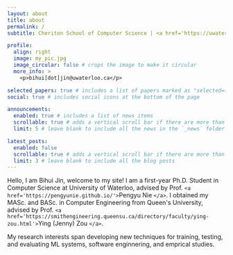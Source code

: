 ```yaml
---
layout: about
title: about
permalink: /
subtitle: Cheriton School of Computer Science | <a href='https://uwaterloo.ca/'>University of Waterloo</a>

profile:
  align: right
  image: my_pic.jpg
  image_circular: false # crops the image to make it circular
  more_info: >
    <p>bihui[dot]jin@uwaterloo.ca</p>

selected_papers: true # includes a list of papers marked as "selected={true}"
social: true # includes social icons at the bottom of the page

announcements:
  enabled: true # includes a list of news items
  scrollable: true # adds a vertical scroll bar if there are more than 3 news items
  limit: 5 # leave blank to include all the news in the `_news` folder

latest_posts:
  enabled: false
  scrollable: true # adds a vertical scroll bar if there are more than 3 new posts items
  limit: 3 # leave blank to include all the blog posts
---
```

Hello, I am Bihui Jin, welcome to my site! I am a first-year Ph.D. Student in Computer Science at University of Waterloo, advised by Prof. `<a href='https://pengyunie.github.io/'>`Pengyu Nie `</a>`. I obtained my MASc. and BASc. in Computer Engineering from Queen's University, advised by Prof. `<a href='https://smithengineering.queensu.ca/directory/faculty/ying-zou.html'>`Ying (Jenny) Zou `</a>`.

My research interests span developing new techniques for training, testing, and evaluating ML systems, software enginnering, and emprical studies.
